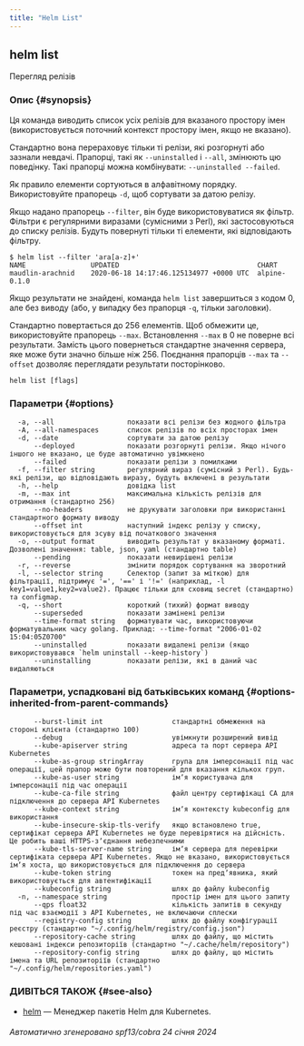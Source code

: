 ```yaml
---
title: "Helm List"
---
```


## helm list

Перегляд релізів

### Опис {#synopsis}

Ця команда виводить список усіх релізів для вказаного простору імен (використовується поточний контекст простору імен, якщо не вказано).

Стандартно вона перераховує тільки ті релізи, які розгорнуті або зазнали невдачі. Прапорці, такі як `--uninstalled` і `--all`, змінюють цю поведінку. Такі прапорці можна комбінувати: `--uninstalled --failed`.

Як правило елементи сортуються в алфавітному порядку. Використовуйте прапорець `-d`, щоб сортувати за датою релізу.

Якщо надано прапорець `--filter`, він буде використовуватися як фільтр. Фільтри є регулярними виразами (сумісними з Perl), які застосовуються до списку релізів. Будуть повернуті тільки ті елементи, які відповідають фільтру.

```console
$ helm list --filter 'ara[a-z]+'
NAME                UPDATED                                  CHART
maudlin-arachnid    2020-06-18 14:17:46.125134977 +0000 UTC  alpine-0.1.0
```

Якщо результати не знайдені, команда `helm list` завершиться з кодом 0, але без виводу (або, у випадку без прапорця `-q`, тільки заголовки).

Стандартно повертається до 256 елементів. Щоб обмежити це, використовуйте прапорець `--max`. Встановлення `--max` в 0 не поверне всі результати. Замість цього повернеться стандартне значення сервера, яке може бути значно більше ніж 256. Поєднання прапорців `--max` та `--offset` дозволяє переглядати результати посторінково.

```shell
helm list [flags]
```

### Параметри {#options}

```none
  -a, --all                  показати всі релізи без жодного фільтра
  -A, --all-namespaces       список релізів по всіх просторах імен
  -d, --date                 сортувати за датою релізу
      --deployed             показати розгорнуті релізи. Якщо нічого іншого не вказано, це буде автоматично увімкнено
      --failed               показати релізи з помилками
  -f, --filter string        регулярний вираз (сумісний з Perl). Будь-які релізи, що відповідають виразу, будуть включені в результати
  -h, --help                 довідка list
  -m, --max int              максимальна кількість релізів для отримання (стандартно 256)
      --no-headers           не друкувати заголовки при використанні стандартного формату виводу
      --offset int           наступний індекс релізу у списку, використовується для зсуву від початкового значення
  -o, --output format        виводить результат у вказаному форматі. Дозволені значення: table, json, yaml (стандартно table)
      --pending              показати невирішені релізи
  -r, --reverse              змінити порядок сортування на зворотний
  -l, --selector string      Селектор (запит за міткою) для фільтрації, підтримує '=', '==' і '!=' (наприклад, -l key1=value1,key2=value2). Працює тільки для сховищ secret (стандартно) та configmap.
  -q, --short                короткий (тихий) формат виводу
      --superseded           показати замінені релізи
      --time-format string   форматувати час, використовуючи форматувальник часу golang. Приклад: --time-format "2006-01-02 15:04:05Z0700"
      --uninstalled          показати видалені релізи (якщо використовувався `helm uninstall --keep-history`)
      --uninstalling         показати релізи, які в даний час видаляються
```

### Параметри, успадковані від батьківських команд {#options-inherited-from-parent-commands}

```none
      --burst-limit int                 стандартні обмеження на стороні клієнта (стандартно 100)
      --debug                           увімкнути розширений вивід
      --kube-apiserver string           адреса та порт сервера API Kubernetes
      --kube-as-group stringArray       група для імперсонації під час операції, цей прапор може бути повторений для вказання кількох груп.
      --kube-as-user string             імʼя користувача для імперсонації під час операції
      --kube-ca-file string             файл центру сертифікаці СА для підключення до сервера API Kubernetes
      --kube-context string             імʼя контексту kubeconfig для використання
      --kube-insecure-skip-tls-verify   якщо встановлено true, сертифікат сервера API Kubernetes не буде перевірятися на дійсність. Це робить ваші HTTPS-зʼєднання небезпечними
      --kube-tls-server-name string     імʼя сервера для перевірки сертифіката сервера API Kubernetes. Якщо не вказано, використовується імʼя хоста, що використовується для підключення до сервера
      --kube-token string               токен на предʼявника, який використовується для автентифікації
      --kubeconfig string               шлях до файлу kubeconfig
  -n, --namespace string                простір імен для цього запиту
      --qps float32                     кількість запитів в секунду під час взаємодії з API Kubernetes, не включаючи сплески
      --registry-config string          шлях до файлу конфігурації реєстру (стандартно "~/.config/helm/registry/config.json")
      --repository-cache string         шлях до файлу, що містить кешовані індекси репозиторіїв (стандартно "~/.cache/helm/repository")
      --repository-config string        шлях до файлу, що містить імена та URL репозиторіїв (стандартно "~/.config/helm/repositories.yaml")
```

### ДИВІТЬСЯ ТАКОЖ {#see-also}

* [helm](helm.md) — Менеджер пакетів Helm для Kubernetes.

###### Автоматично згенеровано spf13/cobra 24 січня 2024
